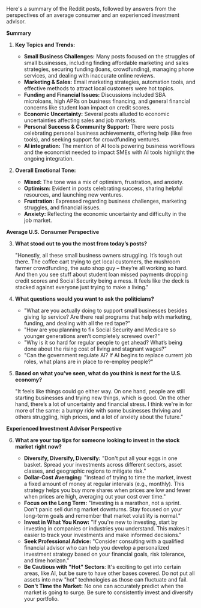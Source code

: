 Here's a summary of the Reddit posts, followed by answers from the perspectives of an average consumer and an experienced investment advisor.

**Summary**

1.  **Key Topics and Trends:**

    *   **Small Business Challenges:** Many posts focused on the struggles of small businesses, including finding affordable marketing and sales strategies, securing funding (loans, crowdfunding), managing phone services, and dealing with inaccurate online reviews.
    *   **Marketing & Sales:** Email marketing strategies, automation tools, and effective methods to attract local customers were hot topics.
    *   **Funding and Financial Issues:** Discussions included SBA microloans, high APRs on business financing, and general financial concerns like student loan impact on credit scores.
    *   **Economic Uncertainty:** Several posts alluded to economic uncertainties affecting sales and job markets.
    *   **Personal Success & Community Support:** There were posts celebrating personal business achievements, offering help (like free tools), and seeking support for crowdfunding ventures.
    *   **AI integration:** The mention of AI tools powering business workflows and the economist needed to impact SMEs with AI tools highlight the ongoing integration.

2.  **Overall Emotional Tone:**

    *   **Mixed:** The tone was a mix of optimism, frustration, and anxiety.
    *   **Optimism:** Evident in posts celebrating success, sharing helpful resources, and launching new ventures.
    *   **Frustration:** Expressed regarding business challenges, marketing struggles, and financial issues.
    *   **Anxiety:** Reflecting the economic uncertainty and difficulty in the job market.

**Average U.S. Consumer Perspective**

3.  **What stood out to you the most from today’s posts?**

    "Honestly, all these small business owners struggling. It’s tough out there. The coffee cart trying to get local customers, the mushroom farmer crowdfunding, the auto shop guy – they’re all working so hard. And then you see stuff about student loan missed payments dropping credit scores and Social Security being a mess. It feels like the deck is stacked against everyone just trying to make a living."

4.  **What questions would you want to ask the politicians?**

    *   "What are you actually doing to support small businesses besides giving lip service? Are there real programs that help with marketing, funding, and dealing with all the red tape?"
    *   "How are you planning to fix Social Security and Medicare so younger generations aren’t completely screwed over?"
    *   "Why is it so hard for regular people to get ahead? What’s being done about the rising cost of living and stagnant wages?"
    *    "Can the government regulate AI? If AI begins to replace current job roles, what plans are in place to re-employ people?"

5.  **Based on what you’ve seen, what do you think is next for the U.S. economy?**

    "It feels like things could go either way. On one hand, people are still starting businesses and trying new things, which is good. On the other hand, there’s a lot of uncertainty and financial stress. I think we're in for more of the same: a bumpy ride with some businesses thriving and others struggling, high prices, and a lot of anxiety about the future."

**Experienced Investment Advisor Perspective**

6.  **What are your top tips for someone looking to invest in the stock market right now?**

    *   **Diversify, Diversify, Diversify:** "Don't put all your eggs in one basket. Spread your investments across different sectors, asset classes, and geographic regions to mitigate risk."
    *   **Dollar-Cost Averaging:** "Instead of trying to time the market, invest a fixed amount of money at regular intervals (e.g., monthly). This strategy helps you buy more shares when prices are low and fewer when prices are high, averaging out your cost over time."
    *   **Focus on the Long Term:** "Investing is a marathon, not a sprint. Don't panic sell during market downturns. Stay focused on your long-term goals and remember that market volatility is normal."
    *   **Invest in What You Know:** "If you're new to investing, start by investing in companies or industries you understand. This makes it easier to track your investments and make informed decisions."
    *   **Seek Professional Advice:** "Consider consulting with a qualified financial advisor who can help you develop a personalized investment strategy based on your financial goals, risk tolerance, and time horizon."
    *   **Be Cautious with "Hot" Sectors**: It's exciting to get into certain areas, like AI, but be sure to have other bases covered. Do not put all assets into new "hot" technologies as those can fluctuate and fail.
    *   **Don't Time the Market:** No one can accurately predict when the market is going to surge. Be sure to consistently invest and diversify your portfolio.
